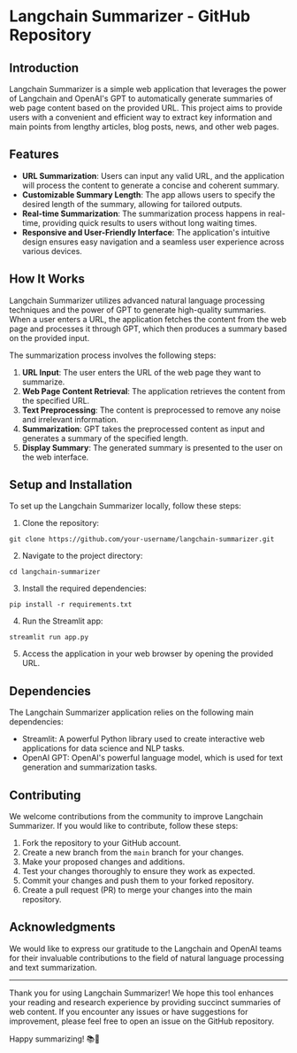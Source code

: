 # Langchain Summarizer - GitHub Repository

## Introduction

Langchain Summarizer is a simple web application that leverages the power of Langchain and OpenAI's GPT to automatically generate summaries of web page content based on the provided URL. This project aims to provide users with a convenient and efficient way to extract key information and main points from lengthy articles, blog posts, news, and other web pages.

## Features

- **URL Summarization**: Users can input any valid URL, and the application will process the content to generate a concise and coherent summary.
- **Customizable Summary Length**: The app allows users to specify the desired length of the summary, allowing for tailored outputs.
- **Real-time Summarization**: The summarization process happens in real-time, providing quick results to users without long waiting times.
- **Responsive and User-Friendly Interface**: The application's intuitive design ensures easy navigation and a seamless user experience across various devices.

## How It Works

Langchain Summarizer utilizes advanced natural language processing techniques and the power of GPT to generate high-quality summaries. When a user enters a URL, the application fetches the content from the web page and processes it through GPT, which then produces a summary based on the provided input.

The summarization process involves the following steps:

1. **URL Input**: The user enters the URL of the web page they want to summarize.
2. **Web Page Content Retrieval**: The application retrieves the content from the specified URL.
3. **Text Preprocessing**: The content is preprocessed to remove any noise and irrelevant information.
4. **Summarization**: GPT takes the preprocessed content as input and generates a summary of the specified length.
5. **Display Summary**: The generated summary is presented to the user on the web interface.

## Setup and Installation

To set up the Langchain Summarizer locally, follow these steps:

1. Clone the repository:

```
git clone https://github.com/your-username/langchain-summarizer.git
```

2. Navigate to the project directory:

```
cd langchain-summarizer
```

3. Install the required dependencies:

```
pip install -r requirements.txt
```

4. Run the Streamlit app:

```
streamlit run app.py
```

5. Access the application in your web browser by opening the provided URL.

## Dependencies

The Langchain Summarizer application relies on the following main dependencies:

- Streamlit: A powerful Python library used to create interactive web applications for data science and NLP tasks.
- OpenAI GPT: OpenAI's powerful language model, which is used for text generation and summarization tasks.

## Contributing

We welcome contributions from the community to improve Langchain Summarizer. If you would like to contribute, follow these steps:

1. Fork the repository to your GitHub account.
2. Create a new branch from the `main` branch for your changes.
3. Make your proposed changes and additions.
4. Test your changes thoroughly to ensure they work as expected.
5. Commit your changes and push them to your forked repository.
6. Create a pull request (PR) to merge your changes into the main repository.


## Acknowledgments

We would like to express our gratitude to the Langchain and OpenAI teams for their invaluable contributions to the field of natural language processing and text summarization.

---

Thank you for using Langchain Summarizer! We hope this tool enhances your reading and research experience by providing succinct summaries of web content. If you encounter any issues or have suggestions for improvement, please feel free to open an issue on the GitHub repository.

Happy summarizing! 📚📝
